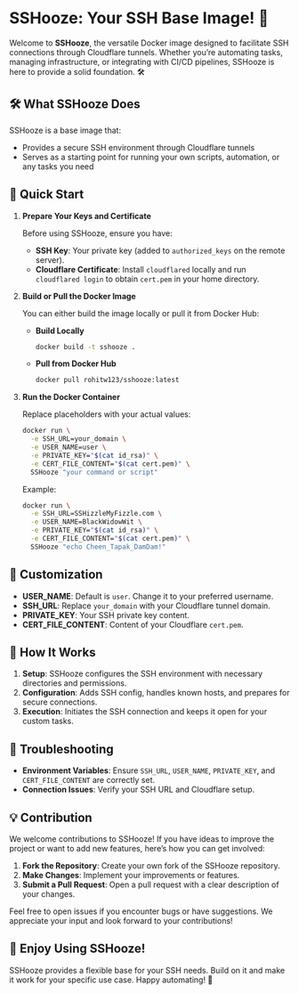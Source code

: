 # SSHooze: Your SSH Base Image! 🚀

Welcome to **SSHooze**, the versatile Docker image designed to facilitate SSH connections through Cloudflare tunnels. Whether you’re automating tasks, managing infrastructure, or integrating with CI/CD pipelines, SSHooze is here to provide a solid foundation. 🛠️

## 🛠️ What SSHooze Does

SSHooze is a base image that:
- Provides a secure SSH environment through Cloudflare tunnels
- Serves as a starting point for running your own scripts, automation, or any tasks you need

## 🚀 Quick Start

1. **Prepare Your Keys and Certificate**

   Before using SSHooze, ensure you have:
   - **SSH Key**: Your private key (added to `authorized_keys` on the remote server).
   - **Cloudflare Certificate**: Install `cloudflared` locally and run `cloudflared login` to obtain `cert.pem` in your home directory.

2. **Build or Pull the Docker Image**

   You can either build the image locally or pull it from Docker Hub:

   - **Build Locally**

     ```bash
     docker build -t sshooze .
     ```

   - **Pull from Docker Hub**

     ```bash
     docker pull rohitw123/sshooze:latest
     ```

3. **Run the Docker Container**

   Replace placeholders with your actual values:

   ```bash
   docker run \
     -e SSH_URL=your_domain \
     -e USER_NAME=user \
     -e PRIVATE_KEY="$(cat id_rsa)" \
     -e CERT_FILE_CONTENT="$(cat cert.pem)" \
     SSHooze "your command or script"
   ```
   Example:
   ```bash
   docker run \
     -e SSH_URL=SSHizzleMyFizzle.com \
     -e USER_NAME=BlackWidowWit \
     -e PRIVATE_KEY="$(cat id_rsa)" \
     -e CERT_FILE_CONTENT="$(cat cert.pem)" \
     SSHooze "echo Cheen_Tapak_DamDam!"
    ```
## 📜 Customization

- **USER_NAME**: Default is `user`. Change it to your preferred username.
- **SSH_URL**: Replace `your_domain` with your Cloudflare tunnel domain.
- **PRIVATE_KEY**: Your SSH private key content.
- **CERT_FILE_CONTENT**: Content of your Cloudflare `cert.pem`.

## 🧩 How It Works

1. **Setup**: SSHooze configures the SSH environment with necessary directories and permissions.
2. **Configuration**: Adds SSH config, handles known hosts, and prepares for secure connections.
3. **Execution**: Initiates the SSH connection and keeps it open for your custom tasks.

## 🤔 Troubleshooting

- **Environment Variables**: Ensure `SSH_URL`, `USER_NAME`, `PRIVATE_KEY`, and `CERT_FILE_CONTENT` are correctly set.
- **Connection Issues**: Verify your SSH URL and Cloudflare setup.

## 💡 Contribution

We welcome contributions to SSHooze! If you have ideas to improve the project or want to add new features, here’s how you can get involved:

1. **Fork the Repository**: Create your own fork of the SSHooze repository.
2. **Make Changes**: Implement your improvements or features.
3. **Submit a Pull Request**: Open a pull request with a clear description of your changes.

Feel free to open issues if you encounter bugs or have suggestions. We appreciate your input and look forward to your contributions!

## 🚀 Enjoy Using SSHooze!

SSHooze provides a flexible base for your SSH needs. Build on it and make it work for your specific use case. Happy automating! 🎉
